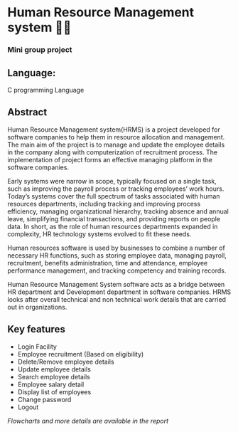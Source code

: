 # Human Resource Management system 👨‍💻

### Mini group project 

## Language:
C programming Language

## Abstract 
Human Resource Management system(HRMS) is a project developed for software companies to
help them in resource allocation and management. The main aim of the project is to manage
and update the employee details in the company along with computerization of recruitment
process. The implementation of project forms an effective managing platform in the software
companies.

Early systems were narrow in scope, typically focused on a single task, such as improving the
payroll process or tracking employees’ work hours. Today’s systems cover the full spectrum of
tasks associated with human resources departments, including tracking and improving process
efficiency, managing organizational hierarchy, tracking absence and annual leave, simplifying
financial transactions, and providing reports on people data. In short, as the role of human
resources departments expanded in complexity, HR technology systems evolved to fit these
needs.

Human resources software is used by businesses to combine a number of necessary HR functions, 
such as storing employee data, managing payroll, recruitment, benefits administration,
time and attendance, employee performance management, and tracking competency and training records.

Human Resource Management System software acts as a bridge between HR department and
Development department in software companies. HRMS looks after overall technical and non
technical work details that are carried out in organizations.

## Key features
* Login Facility 
* Employee recruitment (Based on eligibility)
* Delete/Remove employee details
* Update employee details
* Search employee details
* Employee salary detail
* Display list of employees
* Change password
* Logout

<em> Flowcharts and more details are available in the report </em>





